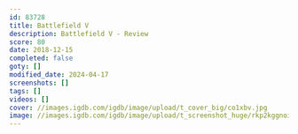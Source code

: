 ```yaml
---
id: 83728
title: Battlefield V
description: Battlefield V - Review
score: 80
date: 2018-12-15
completed: false
goty: []
modified_date: 2024-04-17
screenshots: []
tags: []
videos: []
cover: //images.igdb.com/igdb/image/upload/t_cover_big/co1xbv.jpg
image: //images.igdb.com/igdb/image/upload/t_screenshot_huge/rkp2kggnoid6bthpuv2n.jpg
---
```

